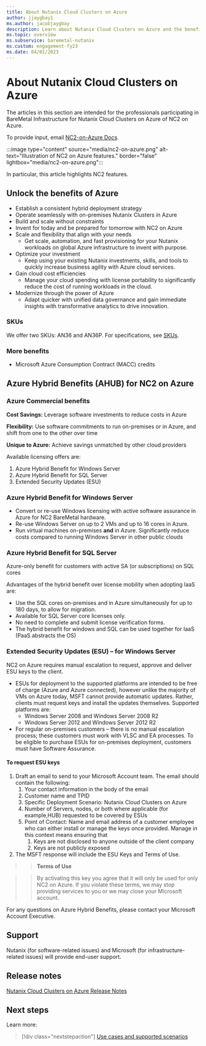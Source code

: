 ```yaml
---
title: About Nutanix Cloud Clusters on Azure
author: jjaygbay1
ms.author: jacobjaygbay
description: Learn about Nutanix Cloud Clusters on Azure and the benefits it offers.
ms.topic: overview
ms.subservice: baremetal-nutanix
ms.custom: engagement-fy23
ms.date: 04/01/2023
---
```


# About Nutanix Cloud Clusters on Azure

The articles in this section are intended for the professionals participating in BareMetal Infrastructure for Nutanix Cloud Clusters on Azure of NC2 on Azure.

 To provide input, email [NC2-on-Azure Docs](mailto:AzNutanixPM@microsoft.com).

:::image type="content" source="media/nc2-on-azure.png" alt-text="Illustration of NC2 on Azure features." border="false" lightbox="media/nc2-on-azure.png":::

In particular, this article highlights NC2 features.

## Unlock the benefits of Azure

* Establish a consistent hybrid deployment strategy
* Operate seamlessly with on-premises Nutanix Clusters in Azure
* Build and scale without constraints
* Invent for today and be prepared for tomorrow with NC2 on Azure
* Scale and flexibility that align with your needs 
   * Get scale, automation, and fast provisioning for your Nutanix workloads on global Azure infrastructure to invent with purpose.
* Optimize your investment
   * Keep using your existing Nutanix investments, skills, and tools to quickly increase business agility with Azure cloud services.
* Gain cloud cost efficiencies
   * Manage your cloud spending with license portability to significantly reduce the cost of running workloads in the cloud.
* Modernize through the power of Azure
   * Adapt quicker with unified data governance and gain immediate insights with transformative analytics to drive innovation.

### SKUs

We offer two SKUs: AN36 and AN36P. For specifications, see [SKUs](skus.md).

### More benefits

* Microsoft Azure Consumption Contract (MACC) credits

## Azure Hybrid Benefits (AHUB) for NC2 on Azure

### Azure Commercial benefits

**Cost Savings:** Leverage software investments to reduce costs in Azure

**Flexibility:** Use software commitments to run on-premises or in Azure, and shift from one to the other over time

**Unique to Azure:** Achieve savings unmatched by other cloud providers

Available licensing offers are:

1. Azure Hybrid Benefit for Windows Server
2. Azure Hybrid Benefit for SQL Server
3. Extended Security Updates (ESU)

### Azure Hybrid Benefit for Windows Server

- Convert or re-use Windows licensing with active software assurance in Azure for NC2 BareMetal hardware.
- Re-use Windows Server on up to 2 VMs and up to 16 cores in Azure.
- Run virtual machines on-premises **and** in Azure. Significantly reduce costs compared to running Windows Server in other public clouds

### Azure Hybrid Benefit for SQL Server

Azure-only benefit for customers with active SA (or subscriptions) on SQL cores

Advantages of the hybrid benefit over license mobility when adopting IaaS are:

- Use the SQL cores on-premises and in Azure simultaneously for up to 180 days, to allow for migration.
- Available for SQL Server core licenses only.
- No need to complete and submit license verification forms.
- The hybrid benefit for windows and SQL can be used together for IaaS (PaaS abstracts the OS)

### Extended Security Updates (ESU) – for Windows Server

NC2 on Azure requires manual escalation to request, approve and deliver ESU keys to the client.

* ESUs for deployment to the supported platforms are intended to be free of charge (Azure and Azure connected), however unlike the majority of VMs on Azure today, MSFT cannot provide automatic updates. Rather, clients must request keys and install the updates themselves. Supported platforms are:
  * Windows Server 2008 and Windows Server 2008 R2
  * Windows Server 2012 and Windows Server 2012 R2
* For regular on-premises customers – there is no manual escalation process; these customers must work with VLSC and EA processes. To be eligible to purchase ESUs for on-premises deployment, customers must have Software Assurance.

#### To request ESU keys

1. Draft an email to send to your Microsoft Account team. The email should contain the following:
   1. Your contact information in the body of the email
   1. Customer name and TPID
   1. Specific Deployment Scenario: Nutanix Cloud Clusters on Azure
   1. Number of Servers, nodes, or both where applicable (for example,HUB) requested to be covered by ESUs
   1. Point of Contact: Name and email address of a customer employee who can either install or manage the keys once provided. Manage in this context means ensuring that
      1. Keys are not disclosed to anyone outside of the client company
      2. Keys are not publicly exposed
1. The MSFT response will include the ESU Keys and Terms of Use.

>> **Terms of Use**

>> By activating this key you agree that it will only be used for only NC2 on Azure. If you violate these terms, we may stop providing services to you or we may close your Microsoft account.

For any questions on Azure Hybrid Benefits, please contact your Microsoft Account Executive.

## Support

Nutanix (for software-related issues) and Microsoft (for infrastructure-related issues) will provide end-user support.

## Release notes

[Nutanix Cloud Clusters on Azure Release Notes](https://portal.nutanix.com/page/documents/details?targetId=Nutanix-Cloud-Clusters-On-Azure-Release-Notes:Nutanix-Cloud-Clusters-On-Azure-Release-Notes)

## Next steps

Learn more:

> [!div class="nextstepaction"]
> [Use cases and supported scenarios](use-cases-and-supported-scenarios.md)
